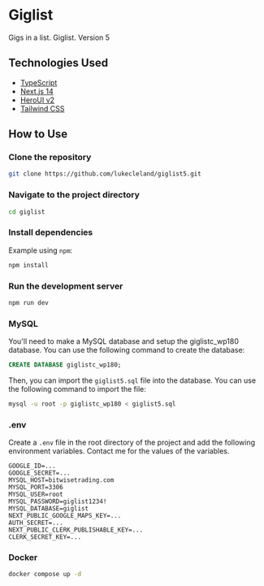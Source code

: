 # Giglist

Gigs in a list. Giglist. Version 5

## Technologies Used

- [TypeScript](https://www.typescriptlang.org/)
- [Next.js 14](https://nextjs.org/docs/getting-started)
- [HeroUI v2](https://heroui.com/)
- [Tailwind CSS](https://tailwindcss.com/)

## How to Use
### Clone the repository

```bash
git clone https://github.com/lukecleland/giglist5.git
```
### Navigate to the project directory

```bash
cd giglist
```

### Install dependencies

Example using `npm`:

```bash
npm install
```

### Run the development server

```bash
npm run dev
```

### MySQL

You'll need to make a MySQL database and setup the giglistc_wp180 database. You can use the following command to create the database:

```sql
CREATE DATABASE giglistc_wp180;
```

Then, you can import the `giglist5.sql` file into the database. You can use the following command to import the file:

```bash
mysql -u root -p giglistc_wp180 < giglist5.sql
```
### .env
Create a `.env` file in the root directory of the project and add the following environment variables.  Contact me for the values of the variables. 

```env
GOOGLE_ID=...
GOOGLE_SECRET=...
MYSQL_HOST=bitwisetrading.com
MYSQL_PORT=3306
MYSQL_USER=root
MYSQL_PASSWORD=giglist1234!
MYSQL_DATABASE=giglist
NEXT_PUBLIC_GOOGLE_MAPS_KEY=...
AUTH_SECRET=...
NEXT_PUBLIC_CLERK_PUBLISHABLE_KEY=...
CLERK_SECRET_KEY=...
```
### Docker

```bash
docker compose up -d
```
